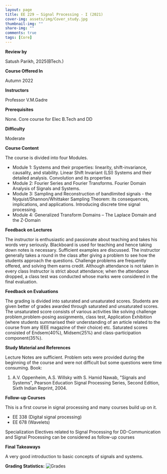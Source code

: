 ```yaml
---
layout: page
title: EE 229 – Signal Processing - I (2021)
cover-img: assets/img/Cover_study.jpg
thumbnail-img: ""
share-img: ""
comments: true
tags: [Core]
---
```


**Review by**

Satush Parikh, 2025(BTech.)

**Course Offered In**

Autumn 2022

**Instructors**

Professor V.M.Gadre 

**Prerequisites**

None. Core course for Elec B.Tech and DD

**Difficulty**

Moderate

**Course Content**

The course is divided into four Modules.

- Module 1: Systems and their properties: linearity, shift-invariance, causality, and stability. Linear Shift Invariant (LSI) Systems and their detailed analysis. Convolution and its properties
- Module 2: Fourier Series and Fourier Transforms. Fourier Domain Analysis of Signals and Systems.
- Module 3: Sampling and Reconstruction of bandlimited signals - the Nyquist/Shannon/Whittaker Sampling Theorem: its consequences, implications, and applications. Introducing discrete time signal processing.
- Module 4: Generalized Transform Domains – The Laplace Domain and the Z-Domain
 
**Feedback on Lectures**

The instructor is enthusiastic and passionate about teaching and takes his words very seriously. Blackboard is used for teaching and hence taking down notes is necessary. Sufficient examples are discussed. The instructor generally takes a round in the class after giving a problem to see how the students approach the questions. Challenge problems are frequently offered, and solving them earns credit. Although attendance is not taken in every class Instructor is strict about attendance; when the attendance dropped, a class test was conducted whose marks were considered in the final evaluation.
<!-- The lectures were moderately paced. The topics were explained very well. Most concepts were mathematical in nature with application in signals and systems. The mathematical construct of concepts were explaind first, followed by a example related to signals and systems. The practice problems provided were sometimes difficult but extremely beneficial in understanding as well as practicing the concepts and for quizzes. The prof made digital notes during the lecture which were provided to students -->

**Feedback on Evaluations**

The grading is divided into saturated and unsaturated scores. Students are given better of grades awarded through saturated and unsaturated scores. The unsaturated score consists of various activities like solving challenge problem,problem-posing assignments, class test,
Application Exhibition (where students summarised their understanding of an article related to the course from any IEEE magazine of their choice) etc. Saturated scores consisted of Endsem(40%), Midsem(25%) and class-participation component(35%).
<!-- The prof conducted 7-8 short quizzes throughout the semester. The quiz duration was 40-50 min. These were often long and mathematical given the time duration. The questions were directly based  on the practice problems provided, hence going through them was very important. -->

**Study Material and References**

Lecture Notes are sufficient. Problem sets were provided during the beginning of the course and were not difficult but some questions were time consuming.
Book:
1. A.V. Oppenheim, A.S. Willsky with S. Hamid Nawab, "Signals and Systems", Pearson Education Signal Processing Series, Second Edition, Sixth Indian Reprint, 2004. 

**Follow-up Courses**

This is a first course in signal processing and many courses build up on it.
<!-- Specialization Electives for DD-Communication and Signal Processing can be considered as follow-up courses. -->
- EE 338 (Digital signal processing)
- EE 678 (Wavelets)

Specialization Electives related to Signal Processing for DD-Communication and Signal Processing can be considered as follow-up courses

**Final Takeaways**

A very good introduction to basic concepts of signals and systems. 

**Grading Statistics:**
![Grades](229_grades_2022.png)
